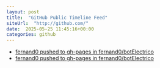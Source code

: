 ```yaml
---
layout: post
title:  "GitHub Public Timeline Feed"
siteUrl:  "http://github.com/"
date:  2025-05-25 11:45:16+00:00
categories: github
---
```

*  [fernand0 pushed to gh-pages in fernand0/botElectrico](https://github.com/fernand0/botElectrico/compare/fc04aba446...6e2a8ba294)
*  [fernand0 pushed to gh-pages in fernand0/botElectrico](https://github.com/fernand0/botElectrico/compare/801b4335b7...08fb59098b)
